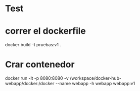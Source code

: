 # Test

# correr el dockerfile
docker build -t pruebas:v1 .

# Crar contenedor
docker run -it -p 8080:8080 -v /workspace/docker-hub-webapp/docker:/docker --name webapp -h webapp webapp:v1

